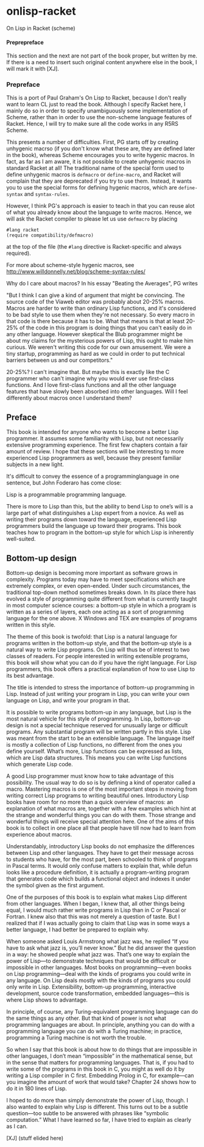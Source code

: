 # onlisp-racket
On Lisp in Racket (scheme)

#### Preprepreface

This section and the next are not part of the book proper, but written by me. If there is a need to insert such original content anywhere else in the book, I will mark it with [XJ].

### Prepreface

This is a port of Paul Graham's On Lisp to Racket, because I don't really want to learn CL just to read the book. Although I specify Racket here, I mainly do so in order to specify unambiguously some implementation of Scheme, rather than in order to use the non-scheme language features of Racket. Hence, I will try to make sure all the code works in any R5RS Scheme.

This presents a number of difficulties. First, PG starts off by creating unhygenic macrso (if you don't know what these are, they are defined later in the book), whereas Scheme encourages you to write hygenic macros. In fact, as far as I am aware, it is not possible to create unhygenic macros in standard Racket at all! The traditional name of the special form used to define unhygenic macros is `defmacro` or `define-macro`, and Racket will complain that they are deprecated if you try to use them. Instead, it wants you to use the special forms for defining hygenic macros, which are `define-syntax` and `syntax-rules`.

However, I think PG's approach is easier to teach in that you can reuse alot of what you already know about the language to write macros. Hence, we will ask the Racket compiler to please let us use `defmacro` by placing

```
#lang racket
(require compatibility/defmacro)
```

at the top of the file (the `#lang` directive is Racket-specific and always required).

For more about scheme-style hygenic macros, see http://www.willdonnelly.net/blog/scheme-syntax-rules/

Why do I care about macros? In his essay "Beating the Averages", PG writes

"But I think I can give a kind of argument that might be convincing. The source code of the Viaweb editor was probably about 20-25% macros. Macros are harder to write than ordinary Lisp functions, and it's considered to be bad style to use them when they're not necessary. So every macro in that code is there because it has to be. What that means is that at least 20-25% of the code in this program is doing things that you can't easily do in any other language. However skeptical the Blub programmer might be about my claims for the mysterious powers of Lisp, this ought to make him curious. We weren't writing this code for our own amusement. We were a tiny startup, programming as hard as we could in order to put technical barriers between us and our competitors."

20-25%? I can't imagine that. But maybe this is exactly like the C programmer who can't imagine why you would ever use first-class functions. And I love first-class functions and all the other language features that have slowly been absorbed into other languages. Will I feel differently about macros once I understand them?

## Preface

This book is intended for anyone who wants to become a better Lisp programmer. It assumes some familiarity with Lisp, but not necessarily extensive programming experience. The first few chapters contain a fair amount of review. I hope that these sections will be interesting to more experienced Lisp programmers as well, because they present familiar subjects in a new light.

It's difficult to convey the essence of a programminglanguage in one sentence, but John Foderaro has come close:

Lisp is a programmable programming language. 

There is more to Lisp than this, but the ability to bend Lisp to one’s will is a large part of what distinguishes a Lisp expert from a novice. As well as writing their programs down toward the language, experienced Lisp programmers build the language up toward their programs. This book teaches how to program in the bottom-up style for which Lisp is inherently well-suited.

## Bottom-up design

Bottom-up design is becoming more important as software grows in complexity. Programs today may have to meet specifications which are extremely complex, or even open-ended. Under such circumstances, the traditional top-down method sometimes breaks down. In its place there has evolved a style of programming quite different from what is currently taught in most computer science courses: a bottom-up style in which a program is written as a series of layers, each one acting as a sort of programming language for the one above. X Windows and TEX are examples of programs written in this style.

The theme of this book is twofold: that Lisp is a natural language for programs written in the bottom-up style, and that the bottom-up style is a natural way to write Lisp programs. On Lisp will thus be of interest to two classes of readers. For people interested in writing extensible programs, this book will show what you can do if you have the right language. For Lisp programmers, this book offers
a practical explanation of how to use Lisp to its best advantage.

The title is intended to stress the importance of bottom-up programming in Lisp. Instead of just writing your program in Lisp, you can write your own language on Lisp, and write your program in that.

It is possible to write programs bottom-up in any language, but Lisp is the most natural vehicle for this style of programming. In Lisp, bottom-up design is not a special technique reserved for unusually large or difficult programs. Any substantial program will be written partly in this style. Lisp was meant from the start to be an extensible language. The language itself is mostly a collection of Lisp functions, no different from the ones you define yourself. What’s more, Lisp functions can be expressed as lists, which are Lisp data structures. This means you can write Lisp functions which generate Lisp code.

A good Lisp programmer must know how to take advantage of this possibility. The usual way to do so is by defining a kind of operator called a macro. Mastering macros is one of the most important steps in moving from writing correct Lisp programs to writing beautiful ones. Introductory Lisp books have room for no more than a quick overview of macros: an explanation of what macros are, together with a few examples which hint at the strange and wonderful things you can do with them. Those strange and wonderful things will receive special attention here. One of the aims of this book is to collect in one place all that people have till now had to learn from experience about macros. 

Understandably, introductory Lisp books do not emphasize the differences between Lisp and other languages. They have to get their message across to students who have, for the most part, been schooled to think of programs in Pascal terms. It would only confuse matters to explain that, while defun looks like a procedure definition, it is actually a program-writing program that generates code which builds a functional object and indexes it under the symbol given as the first argument.

One of the purposes of this book is to explain what makes Lisp different from other languages. When I began, I knew that, all other things being equal, I would much rather write programs in Lisp than in C or Pascal or Fortran. I knew also that this was not merely a question of taste. But I realized that if I was actually going to claim that Lisp was in some ways a better language, I had better be prepared to explain why.

When someone asked Louis Armstrong what jazz was, he replied “If you have to ask what jazz is, you’ll never know.” But he did answer the question in a way: he showed people what jazz was. That’s one way to explain the power of Lisp—to demonstrate techniques that would be difficult or impossible in other languages. Most books on programming—even books on Lisp programming—deal with the kinds of programs you could write in any language. On Lisp deals mostly with the kinds of programs you could only write in Lisp. Extensibility, bottom-up
programming, interactive development, source code transformation, embedded languages—this is where Lisp shows to advantage.

In principle, of course, any Turing-equivalent programming language can do the same things as any other. But that kind of power is not what programming languages are about. In principle, anything you can do with a programming language you can do with a Turing machine; in practice, programming a Turing machine is not worth the trouble.

So when I say that this book is about how to do things that are impossible in other languages, I don’t mean “impossible” in the mathematical sense, but in the sense that matters for programming languages. That is, if you had to write some of the programs in this book in C, you might as well do it by writing a Lisp compiler in C first. Embedding Prolog in C, for example—can you imagine the amount of work that would take? Chapter 24 shows how to do it in 180 lines of Lisp.

I hoped to do more than simply demonstrate the power of Lisp, though. I also wanted to explain why Lisp is different. This turns out to be a subtle question—too subtle to be answered with phrases like “symbolic computation.” What I have learned so far, I have tried to explain as clearly as I can.

[XJ] (stuff elided here)
